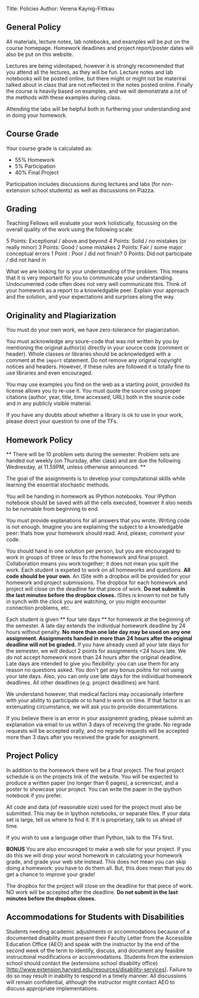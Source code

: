 Title: Policies
Author: Verena Kaynig-Fittkau

## General Policy

All materials, lecture notes, lab notebooks, and examples will be put on the course homepage. Homework deadlines and project report/poster dates will also be put on this website.

Lectures are being videotaped, however it is strongly recommended that you attend all the lectures, as they will be fun. Lecture notes and lab notebooks will be posted online, but there might or might not be materiral talked about in class that are not reflected in the notes posted online. Finally the course is heavily based on examples, and we will demonstrate a lot of the methods with these examples during class.

Attending the labs will be helpful both in furthering your understanding and in doing your homework.





## Course Grade

Your course grade is calculated as:

* 55% Homework
* 5% Participation
* 40% Final Project

Participation includes discussions during lectures and labs (for non-extension school students) as well as discussions on Piazza.

## Grading

Teaching Fellows will evaluate your work holistically, focussing on the overall quality of the work using the following scale:

5 Points: Exceptional / above and beyond
4 Points: Solid / no mistakes (or really minor)
3 Points: Good / some mistakes
2 Points: Fair / some major conceptual errors
1 Point : Poor / did not finish?
0 Points: Did not participate / did not hand in

What we are looking for is your understanding of the problem. This means that it is very important for you to communicate your understanding. Undocumented code often does not very well communicate this. Think of your homework as a report to a knowledgable peer. Explain your approach and the solution, and your expectations and surprises along the way. 

## Originality and Plagiarization
You must do your own work, we have zero-tolerance for plagiarization.

You must acknowledge any soure-code that was not written by you by mentioning the original author(s) directly in your source code (comment or header). Whole classes or libraries should be acknowledged with a comment at the `import` statement. Do not remove any original copyright notices and headers. However, if these rules are followed it is totally fine to use libraries and even encouraged.

You may use examples you find on the web as a starting point, provided its license allows you to re-use it. You must quote the source using proper citations (author, year, title, time accessed, URL) both in the source code and in any publicly visible material.

If you have any doubts about whether a library is ok to use in your work, please direct your question to one of the TFs.

## Homework Policy

** There will be 10 problem sets during the semester. Problem sets are handed out weekly (on Thursday, after class) and are due the following Wednesday, at 11.59PM, unless otherwise announced. **

The goal of the assignments is to develop your computational skills while learning the essential stochastic methods.

You will be handing in homework as IPython notebooks. Your IPython notebook should be saved with all the cells executed, however it also needs to be runnable from beginning to end.

You must provide explanations for all answers that you wrote. Writing code is not enough. Imagine you are explaining the subject to a knowledgable peer: thats how your homework should read. And, please, *comment* your code.

You should hand in one solution per person, but you are encouraged to work in groups of three or less fo rthe homework and final project. Collaboration means you work together; it does not mean you split the work. Each student is expeted to work on all homeworks and questions. **All code should be your own**. An ISite with a dropbox will be provided for your homework and project submissions. The dropbox for each homework and project will close on the deadline for that piece of work. **Do not submit in the last minutes before the dropbox closes.** ISites is known to not be fully in synch with the clock you are watching, or you might encounter connection problems, etc. 

Each student is given ** four late days ** for homework at the beginning of the semester. A late day extends the individual homework deadline by 24 hours without penalty. **No more than one late day may be used on any one assignment. Assignments handed in more than 24 hours after the original deadline will not be graded.** If you have already used all your late days for the semester, we will deduct 2 points for assignments <24 hours late. We do not accept homework more than 24 hours after the original deadline. Late days are intended to give you flexibility: you can use them for any reason no questions asked. You don't get any bonus poitns for not using your late days. Also, you can only use late days for the individual homework deadlines. All other deadlines (e.g. project deadlines) are hard. 

We understand however, that medical factors may occasionally interfere with your ability to participate or to hand in work on time. If that factor is an extenuating circumstance, we will ask you to provide documentations.

If you believe there is an error in your assignemnt grading, please submit an explanation via email to us within 3 days of receiving the grade. No regrade requests will be accepted orally, and no regrade requests will be accepted more than 3 days after you received the grade for assignment.


## Project Policy

In addition to the homework there will be a final project. The final project schedule is on the projects link of the website. You will be expected to produce a written paper (no longer than 6 pages), a screencast, and a poster to showcase your project. You can write the paper in the ipython notebook if you prefer.

All code and data (of reasonable size) used for the project must also be submitted. This may be in Ipython notebooks, or separate files. If your data set is large, tell us where to find it. If it is proprietary, talk to us ahead of time.

If you wish to use a language other than Python, talk to the TFs first.

**BONUS** You are also encouraged to make a web site for your project. If you do this we will drop your worst homework in calculating your homework grade, and grade your web site instead. This does not mean you can skip doing a homework: you have to do them all. But, this does mean that you do get a chance to improve your grade!

The dropbox for the project will close on the deadline for that piece of work. NO work will be accepted after the deadline. **Do not submit in the last minutes before the dropbox closes.** 
## Accommodations for Students with Disabilities
Students needing academic adjustments or accommodations because of a documented disability must present their Faculty Letter from the Accessible Education Office (AEO) and speak with the instructor by the end of the second week of the term to identify, discuss, and document any feasible instrucitonal modifications or accommodations. Students from the extension school should contact the (extensions school disability office)[http://www.extension.harvard.edu/resources/disability-services]. Failure to do so may result in inability to respond in a timely manner. All discussions will remain confidential, although the instructor might contact AEO to discuss appropriate implementations. 
